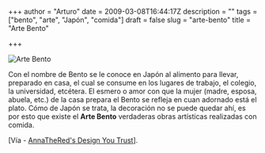 +++
author = "Arturo"
date = 2009-03-08T16:44:17Z
description = ""
tags = ["bento", "arte", "Japón", "comida"]
draft = false
slug = "arte-bento"
title = "Arte Bento"

+++

 ![Arte Bento](/images/import/146-arte-bento.jpg" "arte bento")

Con el nombre de Bento se le conoce en Japón al alimento para llevar, preparado en casa, el cual se consume en los lugares de trabajo, el colegio, la universidad, etcétera. El esmero o amor con que la mujer (madre, esposa, abuela, etc.) de la casa prepara el Bento se refleja en cuan adornado está el plato. Cómo de Japón se trata, la decoración no se puede quedar ahí, es por esto que existe el **Arte Bento** verdaderas obras  artísticas realizadas con comida.

[Vía - [AnnaTheRed's Design You Trust](https://annathered.wordpress.com)].
